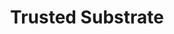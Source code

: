 ---
id: 6
title: Trusted Substrate
permalink: /trusted-substrate/
image: /assets/images/content/Trusted_Firmware.png
description: >
    Trusted Substrate is a BIOS that brings standards based secure booting and
    over-the-air (OTA) updates to the most trust demanding embedded
    computing projects such as automotive and robotics. OTA is a key value of
    Trusted Substrate as it allows any firmware components to be updated with
    anti-bricking and anti-roll back protections, and will allow transactional
    updates in asymmetric computing, Cortex-A + Cortex-M solutions.
jumbotron:
    class: theme_banner 
    title: Standards Compliant BIOS for Arm Embedded World
    description: >
        Trusted Substrate is a BIOS that brings standards based secure booting and
        over-the-air (OTA) updates to the most trust demanding embedded
        computing projects such as automotive and robotics. OTA is a key value of
        Trusted Substrate as it allows any firmware components to be updated with
        anti-bricking and anti-roll back protections, and will allow transactional
        updates in asymmetric computing, Cortex-A + Cortex-M solutions.
    image: /assets/images/content/Trusted_Firmware.png
flow:
    - row: container_row
      sections:
       - format: block
         style: text-white 
         item_width: "3"
         block_section_content:
           blocks:
              - title: Trusted Substrate Presentation
                image: /assets/images/content/screen_1.jpg
                background_image: true
                style: text-center
                buttons:
                   - title: View
                     url: /about/
              - title: Trusted Substrate Video
                image: /assets/images/content/screen_2.jpg
                background_image: true
                style: text-center
                buttons:
                   - title: View
                     url: /about/
              - title: Trusted Substrate Blogs
                image: /assets/images/content/screen_3.jpg
                background_image: true
                style: text-center
                buttons:
                   - title: View
                     url: /about/
    - row: container_row
      style: bg-secondary related_projects
      sections:
        - format: title
          title_content:
            size: h2
            text: >
                Related Projects
        - format: custom_include
          source: themes/related_projects.html
    - row: container_row
      style: associated_members
      sections:
        - format: title
          title_content:
            size: h2
            text: >
                Associated Members
        - format: custom_include
          source: themes/associated_members.html
---
